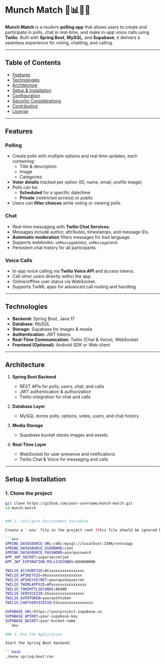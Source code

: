 # Munch Match 🍔📊💬📞

**Munch Match** is a modern **polling app** that allows users to create and participate in polls, chat in real-time, and make in-app voice calls using **Twilio**. Built with **Spring Boot**, **MySQL**, and **Supabase**, it delivers a seamless experience for voting, chatting, and calling.

---

## Table of Contents

- [Features](#features)  
- [Technologies](#technologies)  
- [Architecture](#architecture)  
- [Setup & Installation](#setup--installation)  
- [Configuration](#configuration)  
- [Security Considerations](#security-considerations)  
- [Contributing](#contributing)  
- [License](#license)  

---

## Features

### Polling
- Create polls with multiple options and real time updates, each containing:
  - Title & description  
  - Image  
  - Categories  
- **Voter details** tracked per option (ID, name, email, profile image).  
- Polls can be:
  - **Scheduled** for a specific date/time  
  - **Private** (restricted access) or public  
- Users can **filter choices** while voting or viewing polls.

### Chat
- Real-time messaging with **Twilio Chat Services**.  
- Messages include author, attributes, timestamps, and message IDs.  
- **Automatic moderation** filters messages for bad language.  
- Supports webhooks: `onMessageAdded`, `onMessageSend`.  
- Persistent chat history for all participants.  

### Voice Calls
- In-app voice calling via **Twilio Voice API** and access tokens.  
- Call other users directly within the app.  
- Online/offline user status via WebSocket.  
- Supports TwiML apps for advanced call routing and handling.  

---

## Technologies

- **Backend:** Spring Boot, Java 17  
- **Database:** MySQL  
- **Storage:** Supabase for images & media  
- **Authentication:** JWT tokens  
- **Real-Time Communication:** Twilio (Chat & Voice), WebSocket  
- **Frontend (Optional):** Android SDK or Web client  

---

## Architecture

1. **Spring Boot Backend**
   - REST APIs for polls, users, chat, and calls  
   - JWT authentication & authorization  
   - Twilio integration for chat and calls  

2. **Database Layer**
   - MySQL stores polls, options, votes, users, and chat history  

3. **Media Storage**
   - Supabase bucket stores images and assets  

4. **Real-Time Layer**
   - WebSocket for user presence and notifications  
   - Twilio Chat & Voice for messaging and calls  

---

## Setup & Installation

### 1. Clone the project
```bash
git clone https://github.com/your-username/munch-match.git
cd munch-match


### 2. Configure Environment Variables

Create a `.env` file in the project root (this file should be ignored by Git) and add your credentials:

```env
SPRING_DATASOURCE_URL=jdbc:mysql://localhost:3306/restoapp
SPRING_DATASOURCE_USERNAME=root
SPRING_DATASOURCE_PASSWORD=yourpassword
APP_JWT_SECRET=supersecretjwt
APP_JWT_EXPIRATION_MILLISECONDS=604800000

TWILIO_ACCOUNTSID=ACxxxxxxxxxxxxxxxx
TWILIO_APIKEYSID=SKxxxxxxxxxxxxxxxx
TWILIO_APIKEYSECRET=yourapikeysecret
TWILIO_TWIMLAPPSID=APxxxxxxxxxxxxxxxx
TWILIO_TOKENTTLSECONDS=86400
TWILIO_SERVICESID=ISxxxxxxxxxxxxxxxx
TWILIO_AUTHTOKEN=yourauthtoken
TWILIO_CHATSERVICESID=ISxxxxxxxxxxxxxxxx

SUPABASE_URL=https://yourproject.supabase.co
SUPABASE_APIKEY=your-supabase-key
SUPABASE_BUCKET=your-bucket-name
```env

### 3. Run the Application

Start the Spring Boot backend:

```bash
./mvnw spring-boot:run


